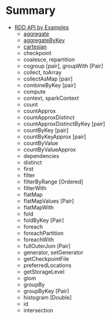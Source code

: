 # Summary

* [RDD API by Examples](rdd_api_by_examples/README.md)
    * [aggregate](aggregate.md)
    * [aggregateByKey](aggregateByKey.md)
    * [cartesian](cartesian.md)
    * checkpoint
    * coalesce, repartition
    * cogroup [pair], groupWith [Pair]
    * collect, toArray
    * collectAsMap [pair]
    * combineByKey [pair]
    * compute
    * context, sparkContext
    * count
    * countApprox
    * countApproxDistinct
    * countApproxDistinctByKey [pair]
    * countByKey [pair]
    * countByKeyApprox [pair]
    * countByValue
    * countByValueApprox
    * dependencies
    * distinct
    * first
    * filter
    * filterByRange [Ordered]
    * filterWith
    * flatMap
    * flatMapValues [Pair]
    * flatMapWith
    * fold
    * foldByKey [Pair]
    * foreach
    * foreachPartition
    * foreachWith
    * fullOuterJoin [Pair]
    * generator, setGenerator
    * getCheckpointFile
    * preferredLocations
    * getStorageLevel
    * glom
    * groupBy
    * groupByKey [Pair]
    * histogram [Double]
    * id
    * intersection